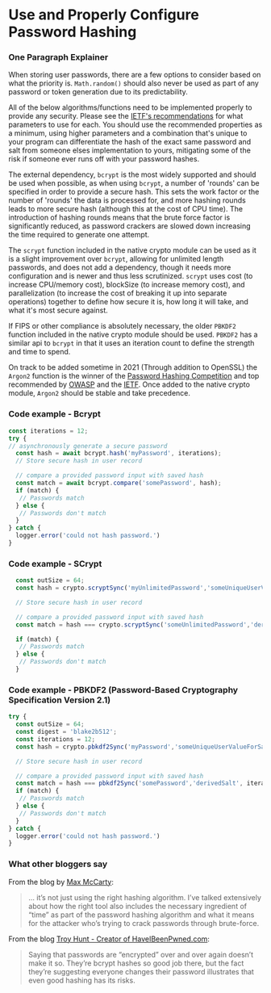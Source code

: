 # Use and Properly Configure Password Hashing

### One Paragraph Explainer

When storing user passwords, there are a few options to consider based on what the priority is. `Math.random()` should also never be used as part of any password or token generation due to its predictability.

All of the below algorithms/functions need to be implemented properly to provide any security. Please see the [IETF's recommendations](https://tools.ietf.org/id/draft-whited-kitten-password-storage-00.html#name-kdf-recommendations) for what parameters to use for each. You should use the recommended properties as a minimum, using higher parameters and a combination that's unique to your program can differentiate the hash of the exact same password and salt from someone elses implementation to yours, mitigating some of the risk if someone ever runs off with your password hashes.

The external dependency, `bcrypt` is the most widely supported and should be used when possible, as when using `bcrypt`, a number of 'rounds' can be specified in order to provide a secure hash. This sets the work factor or the number of 'rounds' the data is processed for, and more hashing rounds leads to more secure hash (although this at the cost of CPU time). The introduction of hashing rounds means that the brute force factor is significantly reduced, as password crackers are slowed down increasing the time required to generate one attempt.

The `scrypt` function included in the native crypto module can be used as it is a slight improvement over `bcrypt`, allowing for unlimited length passwords, and does not add a dependency, though it needs more configuration and is newer and thus less scrutinized. `scrypt` uses cost (to increase CPU/memory cost), blockSize (to increase memory cost), and parallelization (to increase the cost of breaking it up into separate operations) together to define how secure it is, how long it will take, and what it's most secure against.

If FIPS or other compliance is absolutely necessary, the older `PBKDF2` function included in the native crypto module should be used. `PBKDF2` has a similar api to `bcrypt` in that it uses an iteration count to define the strength and time to spend.

On track to be added sometime in 2021 (Through addition to OpenSSL) the `Argon2` function is the winner of the [Password Hashing Competition](https://password-hashing.net/) and top recommended by [OWASP](https://github.com/OWASP/CheatSheetSeries/blob/master/cheatsheets/Password_Storage_Cheat_Sheet.md#modern-algorithms) and the [IETF](https://tools.ietf.org/id/draft-whited-kitten-password-storage-00.html#name-kdf-recommendations). Once added to the native crypto module, `Argon2` should be stable and take precedence.

### Code example - Bcrypt

```javascript
const iterations = 12;
try {
// asynchronously generate a secure password
  const hash = await bcrypt.hash('myPassword', iterations);
  // Store secure hash in user record

  // compare a provided password input with saved hash
  const match = await bcrypt.compare('somePassword', hash);
  if (match) {
   // Passwords match
  } else {
   // Passwords don't match
  }
} catch {
  logger.error('could not hash password.')
}
```

### Code example - SCrypt

```javascript
  const outSize = 64;
  const hash = crypto.scryptSync('myUnlimitedPassword','someUniqueUserValueForSalt',outSize).toString('hex');

  // Store secure hash in user record

  // compare a provided password input with saved hash
  const match = hash === crypto.scryptSync('someUnlimitedPassword','derivedSalt',outSize).toString('hex');

  if (match) {
   // Passwords match
  } else {
   // Passwords don't match
  }
```

### Code example - PBKDF2 (Password-Based Cryptography Specification Version 2.1)

```javascript
try {
  const outSize = 64;
  const digest = 'blake2b512';
  const iterations = 12;
  const hash = crypto.pbkdf2Sync('myPassword','someUniqueUserValueForSalt', iterations * 1000, digest, outSize).toString('hex');

  // Store secure hash in user record

  // compare a provided password input with saved hash
  const match = hash === pbkdf2Sync('somePassword','derivedSalt', iterations * 1000, digest, outSize).toString('hex');
  if (match) {
   // Passwords match
  } else {
   // Passwords don't match
  }
} catch {
  logger.error('could not hash password.')
}
```

### What other bloggers say

From the blog by [Max McCarty](https://dzone.com/articles/nodejs-and-password-storage-with-bcrypt):
> ... it’s not just using the right hashing algorithm. I’ve talked extensively about how the right tool also includes the necessary ingredient of “time” as part of the password hashing algorithm and what it means for the attacker who’s trying to crack passwords through brute-force.

From the blog [Troy Hunt - Creator of HaveIBeenPwned.com](https://www.troyhunt.com/we-didnt-encrypt-your-password-we-hashed-it-heres-what-that-means/):
> Saying that passwords are “encrypted” over and over again doesn’t make it so. They’re bcrypt hashes so good job there, but the fact they’re suggesting everyone changes their password illustrates that even good hashing has its risks.
